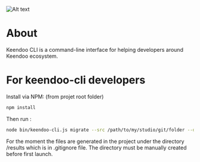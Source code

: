 ![Alt text](/screenshot.jpg?raw=true "keendoo-cli")

# About

Keendoo CLI is a command-line interface for helping developers around Keendoo ecosystem.

# For keendoo-cli developers

Install via NPM:
(from projet root folder)

```bash
npm install
```

Then run :

```bash
node bin/keendoo-cli.js migrate --src /path/to/my/studio/git/folder --dest /path/to/destination
```

For the moment the files are generated in the project under the directory /results which is in .gitignore file.
The directory must be manually created before first launch.
